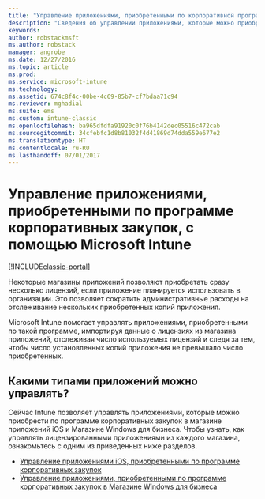 ```yaml
---
title: "Управление приложениями, приобретенными по корпоративной программе"
description: "Сведения об управлении приложениями, которые можно приобрести по программе корпоративных закупок в магазине приложений, с помощью Intune."
keywords: 
author: robstackmsft
ms.author: robstack
manager: angrobe
ms.date: 12/27/2016
ms.topic: article
ms.prod: 
ms.service: microsoft-intune
ms.technology: 
ms.assetid: 674c8f4c-00be-4c69-85b7-cf7bdaa71c94
ms.reviewer: mghadial
ms.suite: ems
ms.custom: intune-classic
ms.openlocfilehash: ba965dfdfa91920c0f76b4142dec05516c472cab
ms.sourcegitcommit: 34cfebfc1d8b81032f4d41869d74dda559e677e2
ms.translationtype: HT
ms.contentlocale: ru-RU
ms.lasthandoff: 07/01/2017
---
```

# <a name="manage-volume-purchased-apps-using-microsoft-intune"></a>Управление приложениями, приобретенными по программе корпоративных закупок, с помощью Microsoft Intune

[!INCLUDE[classic-portal](../includes/classic-portal.md)]

Некоторые магазины приложений позволяют приобретать сразу несколько лицензий, если приложение планируется использовать в организации. Это позволяет сократить административные расходы на отслеживание нескольких приобретенных копий приложения.

Microsoft Intune помогает управлять приложениями, приобретенными по такой программе, импортируя данные о лицензиях из магазина приложений, отслеживая число используемых лицензий и следя за тем, чтобы число установленных копий приложения не превышало число приобретенных.

## <a name="which-types-of-apps-can-you-manage"></a>Какими типами приложений можно управлять?

Сейчас Intune позволяет управлять приложениями, которые можно приобрести по программе корпоративных закупок в магазине приложений iOS и Магазине Windows для бизнеса.
Чтобы узнать, как управлять лицензированными приложениями из каждого магазина, ознакомьтесь с одним из приведенных ниже разделов.

- [Управление приложениями iOS, приобретенными по программе корпоративных закупок](manage-ios-apps-you-purchased-through-a-volume-purchase-program-with-microsoft-intune.md)
- [Управление приложениями, приобретенными по программе корпоративных закупок в Магазине Windows для бизнеса](manage-apps-you-purchased-from-the-windows-store-for-business-with-microsoft-intune.md)

